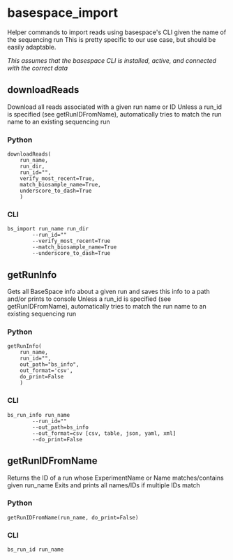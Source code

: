 # basespace_import
Helper commands to import reads using basespace's CLI given the name of the sequencing run
This is pretty specific to our use case, but should be easily adaptable.



*This assumes that the basespace CLI is installed, active, and connected with the correct data*



## downloadReads

Download all reads associated with a given run name or ID
Unless a run_id is specified (see getRunIDFromName), automatically tries to match the run name to an existing sequencing run

### Python

```
downloadReads(
	run_name, 
	run_dir, 
	run_id="", 
	verify_most_recent=True, 
	match_biosample_name=True, 
	underscore_to_dash=True
	)
```

### CLI

```
bs_import run_name run_dir
		--run_id=""
		--verify_most_recent=True
		--match_biosample_name=True
		--underscore_to_dash=True
```



## getRunInfo

Gets all BaseSpace info about a given run and saves this info to a path and/or prints to console
Unless a run_id is specified (see getRunIDFromName), automatically tries to match the run name to an existing sequencing run

### Python

```
getRunInfo(
	run_name, 
	run_id="", 
	out_path="bs_info", 
	out_format='csv', 
	do_print=False
	)
```

### CLI

```
bs_run_info run_name 
		--run_id=""
		--out_path=bs_info
		--out_format=csv [csv, table, json, yaml, xml]
		--do_print=False
```



## getRunIDFromName

Returns the ID of a run whose ExperimentName or Name matches/contains given run_name
Exits and prints all names/IDs if multiple IDs match

### Python

```
getRunIDFromName(run_name, do_print=False)
```

### CLI

```
bs_run_id run_name
```

